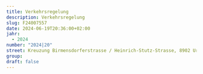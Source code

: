 ```yaml
---
title: Verkehrsregelung
description: Verkehrsregelung
slug: F24007557
date: 2024-06-19T20:36:00+02:00
jahr:
  - 2024
number: "2024|20"
street: Kreuzung Birmensdorferstrasse / Heinrich-Stutz-Strasse, 8902 Urdorf
group:
draft: false
---
```

